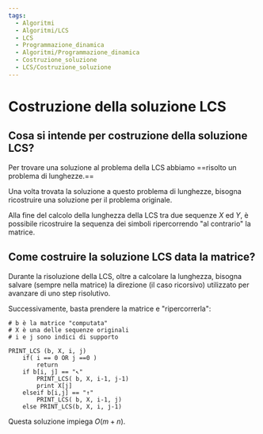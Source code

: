 ```yaml
---
tags:
  - Algoritmi
  - Algoritmi/LCS
  - LCS
  - Programmazione_dinamica
  - Algoritmi/Programmazione_dinamica
  - Costruzione_soluzione
  - LCS/Costruzione_soluzione
---
```


# Costruzione della soluzione LCS

## Cosa si intende per costruzione della soluzione LCS?

Per trovare una soluzione al problema della LCS abbiamo ==risolto un problema di lunghezze.==

Una volta trovata la soluzione a questo problema di lunghezze, bisogna ricostruire una soluzione per il problema originale.

Alla fine del calcolo della lunghezza della LCS tra due sequenze $X$ ed $Y$, è possibile ricostruire la sequenza dei simboli ripercorrendo "al contrario" la matrice.

## Come costruire la soluzione LCS data la matrice?

Durante la risoluzione della LCS, oltre a calcolare la lunghezza, bisogna salvare (sempre nella matrice) la direzione (il caso ricorsivo) utilizzato per avanzare di uno step risolutivo.

Successivamente, basta prendere la matrice e "ripercorrerla":

````
# b è la matrice "computata" 
# X è una delle sequenze originali
# i e j sono indici di supporto

PRINT_LCS (b, X, i, j) 
	if( i == 0 OR j ==0 )
		return
	if b[i, j] == "↖"
		PRINT_LCS( b, X, i-1, j-1)
		print X[j]
	elseif b[i,j] == "↑" 
		PRINT_LCS( b, X, i-1, j)
	else PRINT_LCS(b, X, i, j-1)
````

Questa soluzione impiega $O(m+n)$.

